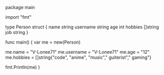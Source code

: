 package main

import "fmt"

type Person struct {
  name string
  username string
  age int
  hobbies []string
  job string
}

func main() {
  var me = new(Person)
  
  me.name     = "V-Lonee71"
  me.username = "V-Lonee71"
  me.age      = "12"
  me.hobbies  = []string{"code", "anime", "music"," guiterist"," gaming"}
  
  fmt.Println(me)
}
